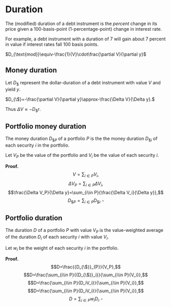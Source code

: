 # Duration

The (modified) duration of a debt instrument is the *percent* change in its
price given a 100-basis-point (1-percentage-point) change in interest rate.

For example, a debt instrument with a duration of 7 will gain about 7 percent in
value if interest rates fall 100 basis points.

$D_{\text{mod}}\equiv-\frac{1}{V}\cdot\frac{\partial V}{\partial y}$

## Money duration

Let $D_{\$}$ represent the dollar-duration of a debt instrument with value $V$ and yield $y$.

$D_{\$}=-\frac{\partial V}{\partial y}\approx-\frac{\Delta V}{\Delta y}.$

Thus $\Delta V\approx-D_{\$}r$.

## Portfolio money duration

The money duration ${D_{\$}}_P$ of a portfolio $P$ is the the money duration
${D_{\$}}_i$ of each security $i$ in the portfolio.

Let $V_P$ be the value of the portfolio and $V_i$ be the value of each security $i$.

__Proof.__ $$V=\sum_{i\in P}{V_i},$$ $$\Delta V_P=\sum_{i\in P}{\Delta V_i},$$
$$\frac{\Delta V_P}{\Delta y}=\sum_{i\in P}{\frac{\Delta V_i}{\Delta y}},$$
$${D_{\$}}_P=\sum_{i \in P}{{D_{\$}}_i}.\,\square$$

## Portfolio duration

The duration $D$ of a portfolio $P$ with value $V_P$ is the value-weighted
average of the duration $D_i$ of each security $i$ with value $V_i$. 

Let $w_i$ be the weight of each security $i$ in the portfolio.

__Proof.__ $$D=\frac{{D_{\$}}_{P}}{V_P},$$
$$D=\frac{\sum_{i\in P}{{D_{\$}}_i}}{\sum_{i\in P}{V_i}},$$
$$D=\frac{\sum_{i\in P}{D_iV_i}}{\sum_{i\in P}{V_i}},$$
$$D=\frac{\sum_{i\in P}{D_iV_i}}{\sum_{i\in P}{V_i}},$$
$$D=\sum_{i\in P}{w_iD_i}.\,\square$$
